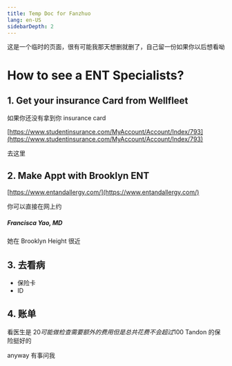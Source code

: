 ```yaml
---
title: Temp Doc for Fanzhuo
lang: en-US
sidebarDepth: 2
---
```


这是一个临时的页面，很有可能我那天想删就删了，自己留一份如果你以后想看呦

# How to see a ENT Specialists? 



## 1. Get your insurance Card from Wellfleet 

如果你还没有拿到你 insurance card

[https://www.studentinsurance.com/MyAccount/Account/Index/793](https://www.studentinsurance.com/MyAccount/Account/Index/793)

去这里



## 2. Make Appt with Brooklyn ENT 

[https://www.entandallergy.com/](https://www.entandallergy.com/)

你可以直接在网上约

##### Francisca Yao, MD

她在 Brooklyn Height 很近



## 3. 去看病

- 保险卡
- ID



## 4. 账单

看医生是 $20 可能做检查需要额外的费用 但是总共花费不会超过$100 Tandon 的保险挺好的



anyway 有事问我
